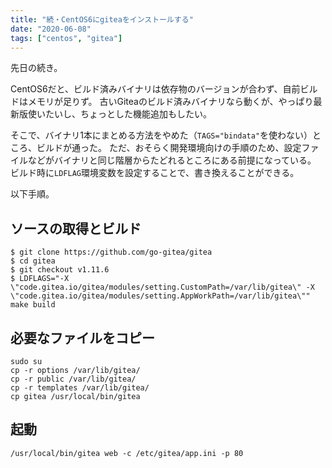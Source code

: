 ```yaml
---
title: "続・CentOS6にgiteaをインストールする"
date: "2020-06-08"
tags: ["centos", "gitea"]
---
```


先日の続き。

CentOS6だと、ビルド済みバイナリは依存物のバージョンが合わず、自前ビルドはメモリが足りず。
古いGiteaのビルド済みバイナリなら動くが、やっぱり最新版使いたいし、ちょっとした機能追加もしたい。

そこで、バイナリ1本にまとめる方法をやめた（`TAGS="bindata"`を使わない）ところ、ビルドが通った。
ただ、おそらく開発環境向けの手順のため、設定ファイルなどがバイナリと同じ階層からたどれるところにある前提になっている。
ビルド時に`LDFLAG`環境変数を設定することで、書き換えることができる。

以下手順。

## ソースの取得とビルド
```
$ git clone https://github.com/go-gitea/gitea
$ cd gitea
$ git checkout v1.11.6
$ LDFLAGS="-X \"code.gitea.io/gitea/modules/setting.CustomPath=/var/lib/gitea\" -X \"code.gitea.io/gitea/modules/setting.AppWorkPath=/var/lib/gitea\"" make build
```

## 必要なファイルをコピー
```
sudo su
cp -r options /var/lib/gitea/
cp -r public /var/lib/gitea/
cp -r templates /var/lib/gitea/
cp gitea /usr/local/bin/gitea
```

## 起動
```
/usr/local/bin/gitea web -c /etc/gitea/app.ini -p 80
```


